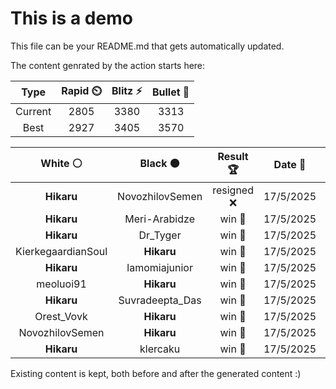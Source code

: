 # This is a demo

This file can be your README.md that gets automatically updated.

The content genrated by the action starts here:

<!--START_SECTION:chessStats-->
<!-- Automatically generated with https://github.com/Balastrong/chess-stats-action -->

| Type | Rapid ⏲️ | Blitz ⚡ | Bullet 🔫 |
|:---:|:---:|:---:|:---:|
| Current | 2805 | 3380 | 3313 |
| Best | 2927 | 3405 | 3570 |

| White ⚪ | Black ⚫ | Result 🏆 | Date 📅 | Position 🗺️ | Type 🕕 |
|:---:|:---:|:---:|:---:|:---:|:---:|
| **Hikaru** | NovozhilovSemen | resigned ❌ | 17/5/2025 | <a href="http://www.ee.unb.ca/cgi-bin/tervo/fen.pl?select=r1b1k2r/pp1n3p/4p1N1/3pP2Q/1b1nq3/3B4/PPK3PP/R1B3NR w kq - 4 16">Link</a> | Bullet |
| **Hikaru** | Meri-Arabidze | win 🥇 | 17/5/2025 | <a href="http://www.ee.unb.ca/cgi-bin/tervo/fen.pl?select=r5k1/pp5p/2qpQ1n1/5p2/4P3/2N5/PPP4P/2K2R2 b - - 0 26">Link</a> | Bullet |
| **Hikaru** | Dr_Tyger | win 🥇 | 17/5/2025 | <a href="http://www.ee.unb.ca/cgi-bin/tervo/fen.pl?select=8/k4R2/6p1/1pb5/2p3q1/2P3PP/1P4K1/8 b - - 0 41">Link</a> | Bullet |
| KierkegaardianSoul | **Hikaru** | win 🥇 | 17/5/2025 | <a href="http://www.ee.unb.ca/cgi-bin/tervo/fen.pl?select=8/2k5/4P3/5K2/8/6p1/6r1/6q1 w - - 0 61">Link</a> | Bullet |
| **Hikaru** | lamomiajunior | win 🥇 | 17/5/2025 | <a href="http://www.ee.unb.ca/cgi-bin/tervo/fen.pl?select=1r3r2/3n1pk1/2p1p1p1/p4b1p/2P1P3/1PN5/P3B1PP/R2R2K1 b - - 0 20">Link</a> | Bullet |
| meoluoi91 | **Hikaru** | win 🥇 | 17/5/2025 | <a href="http://www.ee.unb.ca/cgi-bin/tervo/fen.pl?select=2k4r/prp1p1N1/3p1pp1/3Q4/2p1PBn1/2PP1qP1/PP6/R4KR1 w - - 6 26">Link</a> | Bullet |
| **Hikaru** | Suvradeepta_Das | win 🥇 | 17/5/2025 | <a href="http://www.ee.unb.ca/cgi-bin/tervo/fen.pl?select=3rk3/p3Q3/4p1P1/4PN2/2q1B3/2Pp4/3r4/5R1K b - - 8 41">Link</a> | Bullet |
| Orest_Vovk | **Hikaru** | win 🥇 | 17/5/2025 | <a href="http://www.ee.unb.ca/cgi-bin/tervo/fen.pl?select=6n1/1b3r1k/p3p2P/2bpP2P/8/3P4/Pp6/1K1R4 w - - 0 31">Link</a> | Bullet |
| NovozhilovSemen | **Hikaru** | win 🥇 | 17/5/2025 | <a href="http://www.ee.unb.ca/cgi-bin/tervo/fen.pl?select=r3k2r/pp3pbp/2n1p1p1/2qpP3/5BP1/2N4P/PPP1BPn1/R2QK2R w KQkq - 5 16">Link</a> | Bullet |
| **Hikaru** | klercaku | win 🥇 | 17/5/2025 | <a href="http://www.ee.unb.ca/cgi-bin/tervo/fen.pl?select=8/1R6/p1pPkb2/2P3p1/1P4P1/5K2/8/8 b - - 0 39">Link</a> | Bullet |

<!--END_SECTION:chessStats-->

Existing content is kept, both before and after the generated content :)
